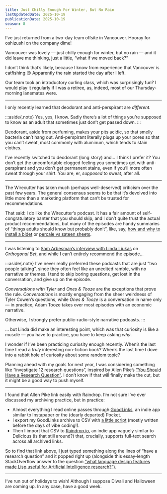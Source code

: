 ```yaml
---
title: Just Chilly Enough For Winter, But No Rain
lastUpdatedDate: 2025-10-19
publicationDate: 2025-10-19
season: 8
---
```


I’ve just returned from a two-day team offsite in Vancouver. Hooray for oshizushi on the company dime!

Vancouver was lovely — just chilly enough for winter, but no rain — and it did leave me thinking, just a little, “what if we moved back?”

I don’t think that’s likely, because I know from experience that Vancouver is catfishing 😊 Apparently the rain started the day after I left.

Our team took an introductory curling class, which was surprisingly fun? I would play it regularly if I was a retiree, as, indeed, most of our Thursday-morning lanemates were.

---

I only recently learned that deodorant and anti-perspirant are _different_.

:::aside{.note}
Yes, yes, I know. Sadly there’s a lot of things you’re supposed to know as an adult that sometimes just don’t get passed down.
:::

Deodorant, aside from perfuming, makes your pits acidic, so that smelly bacteria can’t hang out. Anti-perspirant literally plugs up your pores so that you can’t sweat, most commonly with aluminum, which tends to stain clothes.

I’ve recently switched to deodorant (long story) and... I think I prefer it? You don’t get the uncomfortable clogged feeling you sometimes get with anti-perspirant and you don’t get permanent stains, even if you’ll more often sweat through your shirt. You are, er, _supposed_ to sweat, after all.

---

The Wirecutter has taken much (perhaps well-deserved) criticism over the past few years. The general consensus seems to be that it’s devolved into little more than a marketing platform that can’t be trusted for recommendations.

That said: I do like the Wirecutter’s podcast. It has a fair amount of self-congratulatory banter that you should skip, and I don’t quite trust the actual product recommendations, but many of the episodes are handy summaries of “things adults should know but probably don’t”, like, say, [how and why to install a bidet](https://www.nytimes.com/wirecutter/reviews/wirecutter-show-podcast-20250820-bidet-episode/) or [percale vs sateen sheets](https://www.nytimes.com/wirecutter/reviews/wirecutter-show-podcast-20240911-bedsheets/).

---

I was listening to [Sam Arbesman’s interview with Linda Liukas](https://youtu.be/qYbhMV0W-m4?si=u-BJZifvzGSnC-dT) on _Orthogonal Bet_, and while I can’t entirely recommend the episode...

:::aside{.note}
I’ve never really preferred these podcasts that are just “two people talking”, since they often feel like an unedited ramble, with no narrative or themes. I tend to skip boring questions, get lost in the conversation, and give up on the episode.

_Conversations with Tyler_ and _Ones & Tooze_ are the exceptions that prove the rule. _Conversations_ is mostly engaging from the sheer weirdness of Tyler Cowen’s questions, while _Ones & Tooze_ is a conversation in name only — in practice, Adam Tooze takes over most episodes with an economic narrative.

Otherwise, I strongly prefer public-radio-style narrative podcasts.
:::

... but Linda did make an interesting point, which was that curiosity is like a muscle — you have to practice, you have to keep asking _why_.

I wonder if I’ve been practicing curiosity enough recently. When’s the last time I read a _truly_ interesting non-fiction book? When’s the last time I dove into a rabbit hole of curiosity about some random topic?

Planning ahead with my goals for next year, I was considering something like “investigate 12 research questions”, inspired by Allen Pike’s [“You Should Have a Research Question”](https://allenpike.com/2023/have-a-research-question). I don’t know if that will finally make the cut, but it might be a good way to push myself.

---

I found that Allen Pike link easily with Raindrop. I’m not sure I’ve ever discussed my archiving practice, but in practice:

- Almost everything I read online passes through [GoodLinks](https://goodlinks.app/), an indie app similar to Instapaper or the (dearly departed) Pocket.
- I export my GoodLinks archive to CSV with [a little script](https://github.com/rwblickhan/sync_bookmarks) (mostly written before the days of vibe coding!).
- Then I import that CSV to [Raindrop.io](https://raindrop.io/), an indie app vaguely similar to Delicious (is that still around?) that, crucially, supports full-text search across all archived links.

So to find that link above, I just typed something along the lines of “have a research question” and it popped right up (alongside this essay-length StackOverflow answer to the question [“what language design features made Lisp useful for Artificial Intelligence research?”](https://langdev.stackexchange.com/questions/2440/what-language-design-features-made-lisp-useful-for-artificial-intelligence-resea/2441#2441)).

---

I’ve run out of holidays to wish! Although I suppose Diwali and Halloween are coming up. In any case, have a good week.